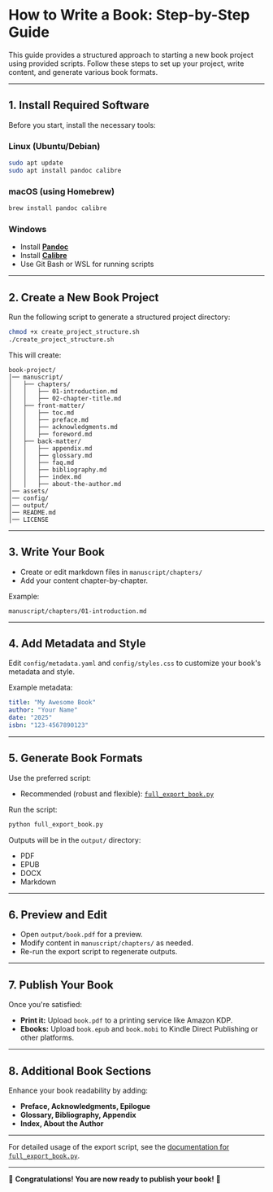 # How to Write a Book: Step-by-Step Guide

This guide provides a structured approach to starting a new book project using provided scripts. Follow these steps to set up your project, write content, and generate various book formats.

---

## 1. Install Required Software
Before you start, install the necessary tools:

### Linux (Ubuntu/Debian)

```bash
sudo apt update
sudo apt install pandoc calibre
```

### macOS (using Homebrew)

```bash
brew install pandoc calibre
```

### Windows

- Install **[Pandoc](https://pandoc.org/installing.html)**
- Install **[Calibre](https://calibre-ebook.com/download)**
- Use Git Bash or WSL for running scripts

---

## 2. Create a New Book Project
Run the following script to generate a structured project directory:

```bash
chmod +x create_project_structure.sh
./create_project_structure.sh
```

This will create:

```
book-project/
│── manuscript/
│   ├── chapters/
│   │   ├── 01-introduction.md
│   │   ├── 02-chapter-title.md
│   ├── front-matter/
│   │   ├── toc.md
│   │   ├── preface.md
│   │   ├── acknowledgments.md
│   │   ├── foreword.md
│   ├── back-matter/
│   │   ├── appendix.md
│   │   ├── glossary.md
│   │   ├── faq.md
│   │   ├── bibliography.md
│   │   ├── index.md
│   │   ├── about-the-author.md
│── assets/
│── config/
│── output/
│── README.md
│── LICENSE
```

---

## 3. Write Your Book

- Create or edit markdown files in `manuscript/chapters/`
- Add your content chapter-by-chapter.

Example:

```
manuscript/chapters/01-introduction.md
```

---

## 4. Add Metadata and Style
Edit `config/metadata.yaml` and `config/styles.css` to customize your book's metadata and style.

Example metadata:

```yaml
title: "My Awesome Book"
author: "Your Name"
date: "2025"
isbn: "123-4567890123"
```

---

## 5. Generate Book Formats

Use the preferred script:

- Recommended (robust and flexible): [`full_export_book.py`](#documentation-for-full-export-bookpy)

Run the script:

```bash
python full_export_book.py
```

Outputs will be in the `output/` directory:

- PDF
- EPUB
- DOCX
- Markdown

---

## 6. Preview and Edit
- Open `output/book.pdf` for a preview.
- Modify content in `manuscript/chapters/` as needed.
- Re-run the export script to regenerate outputs.

---

## 7. Publish Your Book
Once you're satisfied:
- **Print it:** Upload `book.pdf` to a printing service like Amazon KDP.
- **Ebooks:** Upload `book.epub` and `book.mobi` to Kindle Direct Publishing or other platforms.

---

## 8. Additional Book Sections
Enhance your book readability by adding:
- **Preface, Acknowledgments, Epilogue**
- **Glossary, Bibliography, Appendix**
- **Index, About the Author**

---

For detailed usage of the export script, see the [documentation for `full_export_book.py`](full-export-documentation.md).

---

🎉 **Congratulations! You are now ready to publish your book!** 🚀

